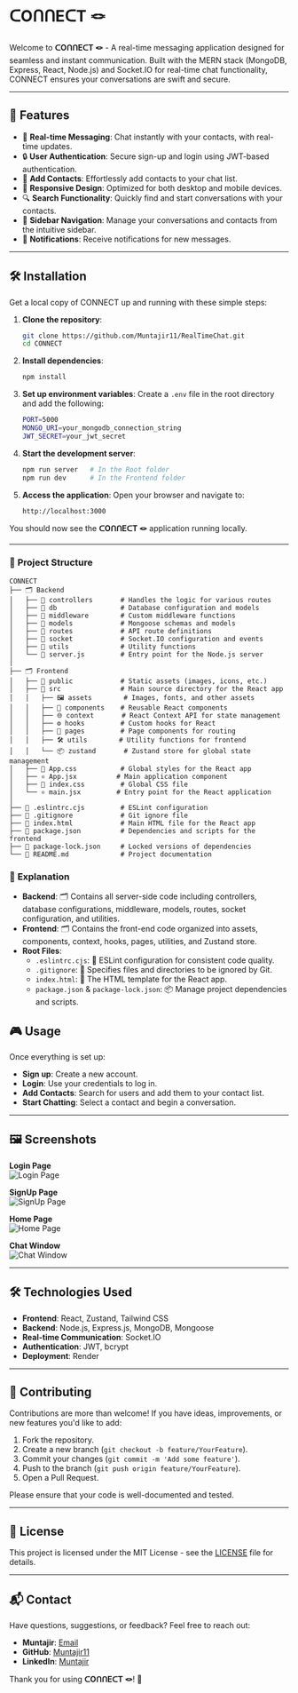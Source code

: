 # ᑕOᑎᑎEᑕT 🪢

Welcome to **ᑕOᑎᑎEᑕT 🪢** - A real-time messaging application designed for seamless and instant communication. Built with the MERN stack (MongoDB, Express, React, Node.js) and Socket.IO for real-time chat functionality, CONNECT ensures your conversations are swift and secure.

---

## 🚀 **Features**

- 💬 **Real-time Messaging**: Chat instantly with your contacts, with real-time updates.
- 🔒 **User Authentication**: Secure sign-up and login using JWT-based authentication.
- 📝 **Add Contacts**: Effortlessly add contacts to your chat list.
- 📱 **Responsive Design**: Optimized for both desktop and mobile devices.
- 🔍 **Search Functionality**: Quickly find and start conversations with your contacts.
- 📂 **Sidebar Navigation**: Manage your conversations and contacts from the intuitive sidebar.
- 🔔 **Notifications**: Receive notifications for new messages.

---

## 🛠️ **Installation**

Get a local copy of CONNECT up and running with these simple steps:

1. **Clone the repository**:
   ```bash
   git clone https://github.com/Muntajir11/RealTimeChat.git
   cd CONNECT
   ```

2. **Install dependencies**:
   ```bash
   npm install
   ```

3. **Set up environment variables**:
   Create a `.env` file in the root directory and add the following:
   ```bash
   PORT=5000
   MONGO_URI=your_mongodb_connection_string
   JWT_SECRET=your_jwt_secret
   ```

4. **Start the development server**:
   ```bash
   npm run server   # In the Root folder
   npm run dev      # In the Frontend folder
   ```

5. **Access the application**:
   Open your browser and navigate to:
   ```
   http://localhost:3000
   ```

You should now see the **ᑕOᑎᑎEᑕT 🪢** application running locally.

---


### 📁 **Project Structure**

```
CONNECT
├── 🗂️ Backend
│   ├── 📂 controllers       # Handles the logic for various routes
│   ├── 📂 db                # Database configuration and models
│   ├── 📂 middleware        # Custom middleware functions
│   ├── 📂 models            # Mongoose schemas and models
│   ├── 📂 routes            # API route definitions
│   ├── 📂 socket            # Socket.IO configuration and events
│   ├── 📂 utils             # Utility functions
│   └── 📄 server.js         # Entry point for the Node.js server
│
├── 🗂️ Frontend
│   ├── 📂 public            # Static assets (images, icons, etc.)
│   ├── 📂 src               # Main source directory for the React app
│   │   ├── 🖼️ assets        # Images, fonts, and other assets
│   │   ├── 🧩 components    # Reusable React components
│   │   ├── 🌐 context       # React Context API for state management
│   │   ├── ⚙️ hooks         # Custom hooks for React
│   │   ├── 📄 pages         # Page components for routing
│   │   ├── 🛠️ utils        # Utility functions for frontend
│   │   └── 📦 zustand       # Zustand store for global state management
│   ├── 🎨 App.css           # Global styles for the React app
│   ├── ⚛️ App.jsx          # Main application component
│   ├── 🎨 index.css         # Global CSS file
│   └── ⚛️ main.jsx         # Entry point for the React application
│
├── 📄 .eslintrc.cjs         # ESLint configuration
├── 📄 .gitignore            # Git ignore file
├── 📄 index.html            # Main HTML file for the React app
├── 📄 package.json          # Dependencies and scripts for the frontend
├── 📄 package-lock.json     # Locked versions of dependencies
└── 📄 README.md             # Project documentation

 ```
### 📝 **Explanation**

- **Backend**: 🗂️ Contains all server-side code including controllers, database configurations, middleware, models, routes, socket configuration, and utilities.
- **Frontend**: 🗂️ Contains the front-end code organized into assets, components, context, hooks, pages, utilities, and Zustand store.
- **Root Files**:
  - `.eslintrc.cjs`: 📝 ESLint configuration for consistent code quality.
  - `.gitignore`: 📄 Specifies files and directories to be ignored by Git.
  - `index.html`: 📄 The HTML template for the React app.
  - `package.json` & `package-lock.json`: 📦 Manage project dependencies and scripts.


## 🎮 **Usage**

Once everything is set up:
- **Sign up**: Create a new account.
- **Login**: Use your credentials to log in.
- **Add Contacts**: Search for users and add them to your contact list.
- **Start Chatting**: Select a contact and begin a conversation.

---

## 🖼️ **Screenshots**

**Login Page**  
![Login Page](https://github.com/user-attachments/assets/49b53cdd-7de8-42ec-9640-7d80afc18a41)

**SignUp Page**  
![SignUp Page](https://github.com/user-attachments/assets/365eeb7a-f135-45d2-909a-ecd3b20e2f40)

**Home Page**  
![Home Page](https://github.com/user-attachments/assets/f9eb97c6-32fa-496f-9ddf-5eec00326605)

**Chat Window**  
![Chat Window](https://github.com/user-attachments/assets/07ed415d-7734-4988-a385-754688c55a9c)

---

## 🛠️ **Technologies Used**

- **Frontend**: React, Zustand, Tailwind CSS
- **Backend**: Node.js, Express.js, MongoDB, Mongoose
- **Real-time Communication**: Socket.IO
- **Authentication**: JWT, bcrypt
- **Deployment**: Render

---

## 🤝 **Contributing**

Contributions are more than welcome! If you have ideas, improvements, or new features you'd like to add:

1. Fork the repository.
2. Create a new branch (`git checkout -b feature/YourFeature`).
3. Commit your changes (`git commit -m 'Add some feature'`).
4. Push to the branch (`git push origin feature/YourFeature`).
5. Open a Pull Request.

Please ensure that your code is well-documented and tested.

---

## 📜 **License**

This project is licensed under the MIT License - see the [LICENSE](LICENSE) file for details.

---

## 📬 **Contact**

Have questions, suggestions, or feedback? Feel free to reach out:

- **Muntajir**: [Email](mailto:Muntajirwork11@gmail.com)
- **GitHub**: [Muntajir11](https://github.com/Muntajir11)
- **LinkedIn**: [Muntajir](https://www.linkedin.com/in/munta-jir-30737a230/)


Thank you for using **ᑕOᑎᑎEᑕT 🪢**! 🌟
